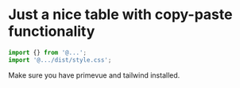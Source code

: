 # Just a nice table with copy-paste functionality

```ts
import {} from '@...';
import '@.../dist/style.css';
```

Make sure you have primevue and tailwind installed.
